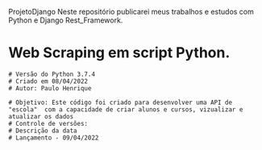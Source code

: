  ProjetoDjango
Neste repositório publicarei meus trabalhos e estudos com Python e Django Rest_Framework.

# Web Scraping em script Python.
    # Versão do Python 3.7.4
    # Criado em 08/04/2022
    # Autor: Paulo Henrique

    # Objetivo: Este código foi criado para desenvolver uma API de "escola"  com a capacidade de criar alunos e cursos, vizualizar e atualizar os dados
    # Controle de versões:
    # Descrição da data
    # Lançamento - 09/04/2022
